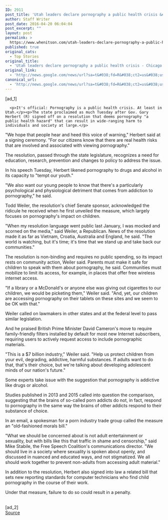 ```yaml
---
ID: 2911
post_title: 'Utah leaders declare pornography a public health crisis &#8211; Chicago Tribune'
author: Staff Writer
post_date: 2016-04-20 06:04:04
post_excerpt: ""
layout: post
permalink: >
  https://www.whenitson.com/utah-leaders-declare-pornography-a-public-health-crisis-chicago-tribune/
published: true
original_cats:
  - Top Stories
original_title:
  - 'Utah leaders declare pornography a public health crisis - Chicago Tribune'
original_link:
  - 'http://news.google.com/news/url?sa=t&#038;fd=R&#038;ct2=us&#038;usg=AFQjCNGfsGGIhm2fNWEjuSbdh_5ZiHT-JQ&#038;clid=c3a7d30bb8a4878e06b80cf16b898331&#038;cid=52779089206954&#038;ei=RBsXV_ikOsnOhAGBtqfYAQ&#038;url=http://www.chicagotribune.com/news/nationworld/ct-utah-pornography-public-health-crisis-20160419-story.html'
canonical_url:
  - 'http://news.google.com/news/url?sa=t&#038;fd=R&#038;ct2=us&#038;usg=AFQjCNGfsGGIhm2fNWEjuSbdh_5ZiHT-JQ&#038;clid=c3a7d30bb8a4878e06b80cf16b898331&#038;cid=52779089206954&#038;ei=RBsXV_ikOsnOhAGBtqfYAQ&#038;url=http://www.chicagotribune.com/news/nationworld/ct-utah-pornography-public-health-crisis-20160419-story.html'
---
```

 [ad_1]
<br><div data-role="pagination_page" data-content-page="1" readability="116.65334551267">
                          
      <p>It's official: Pornography is a public health crisis. At least in Utah.</p><p>The state proclaimed as much Tuesday after Gov. Gary Herbert (R) signed off on a resolution that deems pornography "a public health hazard" that can result in wide-ranging harm to individuals and society at large.</p>
  <p>"We hope that people hear and heed this voice of warning," Herbert said at a signing ceremony. "For our citizens know that there are real health risks that are involved and associated with viewing pornography."</p><p>The resolution, passed through the state legislature, recognizes a need for education, research, prevention and changes to policy to address the issue.</p><span class="trb_ar_cont" data-ar-cont="Article continues below"/>
    <p>In his speech Tuesday, Herbert likened pornography to drugs and alcohol in its capacity to "tempt our youth."</p><p>"We also want our young people to know that there's a particularly psychological and physiological detriment that comes from addiction to pornography," he said.</p><p>Todd Weiler, the resolution's chief Senate sponsor, acknowledged the ridicule he received when he first unveiled the measure, which largely focuses on pornography's impact on children.</p><p>"When my resolution language went public last January, I was mocked and scorned on the media," said Weiler, a Republican. News of the resolution made it as far as Vietnam, Croatia, Australia and England, he said. "The world is watching, but it's time; it's time that we stand up and take back our communities."</p><aside class="trb_embed" data-content-id="86502521" data-content-size="small" data-content-type="story" data-content-slug="ct-porn-public-health-crisis-commentary-20160409" data-content-subtype="story" data-role="socialshare_item  imgsize_ratiosizecontainer " data-state=""/><p>The resolution is non-binding and requires no public spending, so its impact rests on community action, Weiler said. Parents must make it safe for children to speak with them about pornography, he said. Communities must mobilize to limit its access, for example, in places that offer free wireless internet access.</p><p>"If a library or a McDonald's or anyone else was giving out cigarettes to our children, we would be picketing them," Weiler said. "And, yet, our children are accessing pornography on their tablets on these sites and we seem to be OK with that."</p><p>Weiler called on lawmakers in other states and at the federal level to pass similar legislation.</p><p>And he praised British Prime Minister David Cameron's move to require family-friendly filters installed by default for most new Internet subscribers, requiring users to actively request access to include pornographic materials.</p><p>"This is a $7 billion industry," Weiler said. "Help us protect children from your evil, degrading, addictive, harmful substances. If adults want to do that, that's their choice, but we're talking about developing adolescent minds of our nation's future."</p><p>Some experts take issue with the suggestion that pornography is addictive like drugs or alcohol.</p><p>Studies published in 2013 and 2015 called into question the comparison, suggesting that the brains of so-called porn addicts do not, in fact, respond to pornography in the same way the brains of other addicts respond to their substance of choice.</p><p>In an email, a spokesman for a porn industry trade group called the measure an "old-fashioned morals bill."</p><p>"What we should be concerned about is not adult entertainment or sexuality, but with bills like this that traffic in shame and censorship," said Mike Stabile, the Free Speech Coalition's communications director. "We should live in a society where sexuality is spoken about openly, and discussed in nuanced and educated ways, and not stigmatized. We all should work together to prevent non-adults from accessing adult material."</p><p>In addition to the resolution, Herbert also signed into law a related bill that sets new reporting standards for computer technicians who find child pornography in the course of their work.</p><p>Under that measure, failure to do so could result in a penalty.</p></div>
<br>[ad_2]
<br><a href="http://news.google.com/news/url?sa=t&#038;fd=R&#038;ct2=us&#038;usg=AFQjCNGfsGGIhm2fNWEjuSbdh_5ZiHT-JQ&#038;clid=c3a7d30bb8a4878e06b80cf16b898331&#038;cid=52779089206954&#038;ei=RBsXV_ikOsnOhAGBtqfYAQ&#038;url=http://www.chicagotribune.com/news/nationworld/ct-utah-pornography-public-health-crisis-20160419-story.html">Source </a>